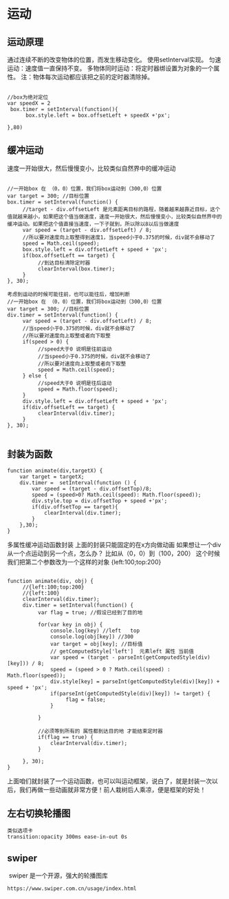 # 运动

## 运动原理

通过连续不断的改变物体的位置，而发生移动变化。
使用setInterval实现。
匀速运动：速度值一直保持不变。
多物体同时运动：将定时器绑设置为对象的一个属性。
注：物体每次运动都应该把之前的定时器清除掉。

```

//box为绝对定位
var speedX = 2
 box.timer = setInterval(function(){
      box.style.left = box.offsetLeft + speedX +'px';

},80)
```

## 缓冲运动

速度一开始很大，然后慢慢变小，比较类似自然界中的缓冲运动

```

//一开始box 在 （0，0）位置，我们将box运动到（300,0）位置
var target = 300; //目标位置
box.timer = setInterval(function() {
     //target - div.offsetLeft 是元素距离目标的路程，随着越来越靠近目标，这个值就越来越小，如果把这个值当做速度，速度一开始很大，然后慢慢变小，比较类似自然界中的缓冲运动。如果把这个值直接当速度，一下子就到，所以除以8以后当做速度
     var speed = (target - div.offsetLeft) / 8;
     //所以要对速度向上取整得到速度1，当speed小于0.375的时候，div就不会移动了
     speed = Math.ceil(speed);
     box.style.left = div.offsetLeft + speed + 'px';
     if(box.offsetLeft == target) {
          //到达目标清除定时器
          clearInterval(box.timer);
     }
}, 30);

考虑到运动的时候可能往前，也可以能往后，增加判断
//一开始box 在 （0，0）位置，我们将box运动到（300,0）位置
var target = 300; //目标位置
div.timer = setInterval(function() {
     var speed = (target - div.offsetLeft) / 8;
     //当speed小于0.375的时候，div就不会移动了
     //所以要对速度向上取整或者向下取整
     if(speed > 0) {
          //speed大于0 说明是往前运动
          //当speed小于0.375的时候，div就不会移动了
          //所以要对速度向上取整或者向下取整
          speed = Math.ceil(speed);
     } else {
          //speed大于0 说明是往后运动
          speed = Math.floor(speed);
     }
     div.style.left = div.offsetLeft + speed + 'px';
     if(div.offsetLeft == target) {
          clearInterval(div.timer);
     }
}, 30);


```

## 封装为函数

```
function animate(div,targetX) {
    var target = targetX;
    div.timer =  setInterval(function () {
        var speed = (target - div.offsetTop)/8;
        speed = (speed>0? Math.ceil(speed): Math.floor(speed));
        div.style.top = div.offsetTop + speed +'px';
        if(div.offsetTop == target){
            clearInterval(div.timer);
        }
    },30);
}
```

多属性缓冲运动函数封装
上面的封装只能固定的在x方向做动画
如果想让一个div 从一个点运动到另一个点，怎么办？
比如从（0，0）到（100，200）
这个时候我们把第二个参数改为一个这样的对象 {left:100;top:200}  

```

function animate(div, obj) {
     //{left:100;top:200}
     //{left:100}
     clearInterval(div.timer);
     div.timer = setInterval(function() {
          var flag = true; //假设已经到了目的地

          for(var key in obj) {
              console.log(key) //left   top
              console.log(obj[key]) //300
              var target = obj[key]; //目标值
              // getComputedStyle['left']  元素left 属性 当前值
              var speed = (target - parseInt(getComputedStyle(div)[key])) / 8;
              speed = (speed > 0 ? Math.ceil(speed) : Math.floor(speed));
              div.style[key] = parseInt(getComputedStyle(div)[key]) + speed + 'px';
              if(parseInt(getComputedStyle(div)[key]) != target) {
                   flag = false;
              }

          }

          //必须等到所有的 属性都到达目的地 才能结束定时器
          if(flag == true) {
              clearInterval(div.timer);
          }

     }, 30);
}

```

上面咱们就封装了一个运动函数，也可以叫运动框架，说白了，就是封装一次以后，我们再做一些动画就非常方便！前人栽树后人乘凉，便是框架的好处！





## 左右切换轮播图

```
类似选项卡
transition:opacity 300ms ease-in-out 0s

```



## swiper

​	swiper 是一个开源，强大的轮播图库

```
https://www.swiper.com.cn/usage/index.html
```

